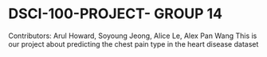 # DSCI-100-PROJECT- GROUP 14
Contributors: Arul Howard, Soyoung Jeong, Alice Le, Alex Pan Wang
This is our project about predicting the chest pain type in the heart disease dataset
